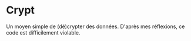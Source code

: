 # Crypt
Un moyen simple de (dé)crypter des données. D'après mes réflexions, ce code est difficilement violable.
